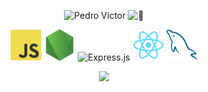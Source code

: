 <p align="center">
  <img src="https://img.shields.io/badge/Pedro%20Victor-6A0DAD?style=for-the-badge&logo=person&logoColor=white" alt="Pedro Victor">
  <img src="https://img.shields.io/badge/🌱-32CD32?style=for-the-badge&logo=tree&logoColor=white" alt="🌱">
</p>

<p align="center">
  <img src="https://raw.githubusercontent.com/devicons/devicon/master/icons/javascript/javascript-original.svg" alt="JavaScript" width="50" height="50"/>
  <img src="https://raw.githubusercontent.com/devicons/devicon/master/icons/nodejs/nodejs-original.svg" alt="Node.js" width="50" height="50"/>
  <img src="https://img.shields.io/badge/-0078D7?style=for-the-badge&logo=express&logoColor=white" alt="Express.js"/>
  <img src="https://raw.githubusercontent.com/devicons/devicon/master/icons/react/react-original.svg" alt="React Native" width="50" height="50"/>
  <img src="https://raw.githubusercontent.com/devicons/devicon/master/icons/mysql/mysql-original.svg" alt="MySQL" width="50" height="50"/>
</p>

<p align="center">
  <img src="https://media1.tenor.com/m/2LbKTiE-6tYAAAAC/michael-myers-halloween.gif" width="50%">
</p>
